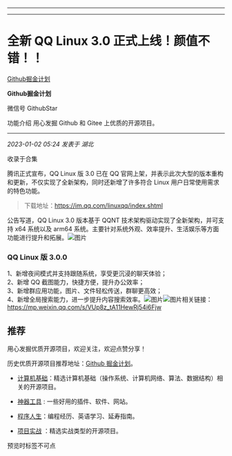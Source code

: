 ----------------------------------------
----------------------------------------
#  全新 QQ Linux 3.0 正式上线！颜值不错！！

[ Github掘金计划 ](javascript:void\(0\);)

**Github掘金计划** ![]()

微信号 GithubStar

功能介绍 用心发掘 Github 和 Gitee 上优质的开源项目。

____

_2023-01-02 05:24_ _发表于 湖北_

收录于合集

腾讯正式宣布，QQ Linux 版 3.0 已在 QQ 官网上架，并表示此次大型的版本重构和更新，不仅实现了全新架构，同时还新增了许多符合 Linux
用户日常使用需求的特色功能。

> 下载地址：https://im.qq.com/linuxqq/index.shtml

公告写道，QQ Linux 3.0 版本基于 QQNT 技术架构驱动实现了全新架构，并可支持 x64 系统以及 arm64
系统。主要针对系统外观、效率提升、生活娱乐等方面功能进行提升和拓展。![图片](https://mmbiz.qpic.cn/mmbiz_gif/dkwuWwLoRKicpJ0GmKt3iaC1HibcibSFcCgjs4uXvpvMYUPNkUelkEQG6wDHicCudlcOdLIu7IU63LcXjKQ58zBJOpQ/640?wx_fmt=gif&wxfrom=5&wx_lazy=1)

###  **QQ Linux 版 3.0.0**

1、新增夜间模式并支持跟随系统，享受更沉浸的聊天体验；  
2、新增 QQ 截图能力，快捷方便，提升办公效率；  
3、新增群应用功能，图片、文件轻松传送，群聊更高效；  
4、新增全局搜索能力，进一步提升内容搜索效率。![图片](https://mmbiz.qpic.cn/mmbiz_png/dkwuWwLoRKicpJ0GmKt3iaC1HibcibSFcCgjrHegblyO1e7cOPE8icvbDnQeH4A8mCicZLkf9ybENbFa7MESjDywicq2Q/640?wx_fmt=png&wxfrom=5&wx_lazy=1&wx_co=1)![图片](https://mmbiz.qpic.cn/mmbiz_png/dkwuWwLoRKicpJ0GmKt3iaC1HibcibSFcCgjoSaHdxN61NIuibuRRbMpKO7CdzPwygK4sEXgDm6nCRmicKmOtdv7HsKQ/640?wx_fmt=png&wxfrom=5&wx_lazy=1&wx_co=1)相关链接：https://mp.weixin.qq.com/s/VUp8z_tA11HewRj54i6Fjw

  

## 推荐

用心发掘优质开源项目，欢迎关注，欢迎点赞分享！

历史优质开源项目推荐地址：[Github
掘金计划](https://mp.weixin.qq.com/mp/appmsgalbum?__biz=MzIwNDgzMzI3Mg==&action=getalbum&album_id=1571213952619954180#wechat_redirect)。

  * [计算机基础](https://mp.weixin.qq.com/mp/appmsgalbum?action=getalbum&album_id=1635325633234780161&__biz=MzIwNDgzMzI3Mg==#wechat_redirect)：精选计算机基础（操作系统、计算机网络、算法、数据结构）相关的开源项目。

  * [神器工具](https://mp.weixin.qq.com/mp/appmsgalbum?__biz=MzIwNDgzMzI3Mg==&action=getalbum&album_id=1692140336665378820#wechat_redirect) : 一些好用的插件、软件、网站。

  * [程序人生](https://mp.weixin.qq.com/mp/appmsgalbum?__biz=MzIwNDgzMzI3Mg==&action=getalbum&album_id=2084343476975878144#wechat_redirect)：编程经历、英语学习、延寿指南。

  * [项目实战](https://mp.weixin.qq.com/mp/appmsgalbum?action=getalbum&album_id=1632590550748938241&__biz=MzIwNDgzMzI3Mg==#wechat_redirect) ：精选实战类型的开源项目。

预览时标签不可点

